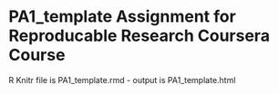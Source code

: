 # PA1_template Assignment for Reproducable Research Coursera Course
R Knitr file is PA1_template.rmd - output is PA1_template.html
